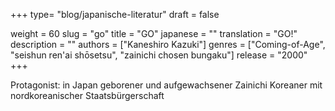 +++
type= "blog/japanische-literatur"
draft = false

weight = 60
slug = "go"
title = "GO"
japanese = ""
translation = "GO!"
description = ""
authors = ["Kaneshiro Kazuki"]
genres = ["Coming-of-Age", "seishun ren'ai shōsetsu", "zainichi chosen bungaku"]
release = "2000"
+++


Protagonist: in Japan geborener und aufgewachsener Zainichi Koreaner mit nordkoreanischer Staatsbürgerschaft